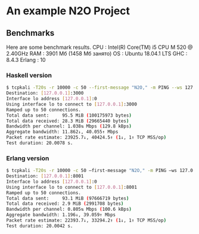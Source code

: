 An example N2O Project
======================

Benchmarks
----------
Here are some benchmark results.
CPU    : Intel(R) Core(TM) i5 CPU       M 520  @ 2.40GHz
RAM    : 3901 Мб (1458 Мб занято)
OS     : Ubuntu 18.04.1 LTS
GHC    : 8.4.3
Erlang : 10

### Haskell version
```bash
$ tcpkali -T20s -r 10000 -c 50 --first-message "N2O," -m PING --ws 127.0.0.1:3000/ws/static/index.html
Destination: [127.0.0.1]:3000
Interface lo address [127.0.0.1]:0
Using interface lo to connect to [127.0.0.1]:3000
Ramped up to 50 connections.
Total data sent:     95.5 MiB (100175973 bytes)
Total data received: 28.3 MiB (29665440 bytes)
Bandwidth per channel: 1.038⇅ Mbps (129.8 kBps)
Aggregate bandwidth: 11.862↓, 40.055↑ Mbps
Packet rate estimate: 23925.7↓, 40424.5↑ (1↓, 1↑ TCP MSS/op)
Test duration: 20.0078 s.
```

### Erlang version
```bash
$ tcpkali -T20s -r 10000 -c 50 —first-message "N2O," -m PING —ws 127.0.0.1:8001/ws/app/login.htm
Destination: [127.0.0.1]:8001
Interface lo address [127.0.0.1]:0
Using interface lo to connect to [127.0.0.1]:8001
Ramped up to 50 connections.
Total data sent:     93.1 MiB (97666719 bytes)
Total data received: 2.9 MiB (2991708 bytes)
Bandwidth per channel: 0.805⇅ Mbps (100.6 kBps)
Aggregate bandwidth: 1.196↓, 39.059↑ Mbps
Packet rate estimate: 22393.7↓, 33294.2↑ (1↓, 1↑ TCP MSS/op)
Test duration: 20.0042 s.
```
